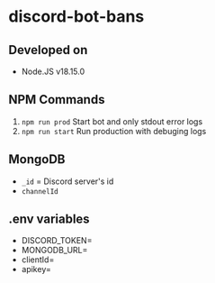 # discord-bot-bans

## Developed on
- Node.JS v18.15.0

## NPM Commands
1. `npm run prod` Start bot and only stdout error logs
2. `npm run start` Run production with debuging logs

## MongoDB
- `_id` = Discord server's id
- `channelId`

## .env variables
- DISCORD_TOKEN=
- MONGODB_URL=
- clientId=
- apikey=